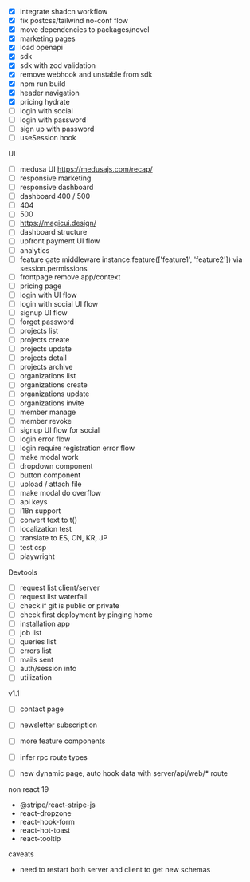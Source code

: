 - [x] integrate shadcn workflow
- [x] fix postcss/tailwind no-conf flow
- [x] move dependencies to packages/novel
- [x] marketing pages
- [x] load openapi
- [x] sdk
- [x] sdk with zod validation
- [x] remove webhook and unstable from sdk
- [x] npm run build
- [x] header navigation
- [x] pricing hydrate
- [ ] login with social
- [ ] login with password
- [ ] sign up with password
- [ ] useSession hook

UI
- [ ] medusa UI https://medusajs.com/recap/
- [ ] responsive marketing
- [ ] responsive dashboard
- [ ] dashboard 400 / 500
- [ ] 404
- [ ] 500
- [ ] https://magicui.design/
- [ ] dashboard structure
- [ ] upfront payment UI flow
- [ ] analytics
- [ ] feature gate middleware instance.feature(['feature1', 'feature2']) via session.permissions
- [ ] frontpage remove app/context
- [ ] pricing page
- [ ] login with UI flow
- [ ] login with social UI flow
- [ ] signup UI flow
- [ ] forget password
- [ ] projects list
- [ ] projects create
- [ ] projects update
- [ ] projects detail
- [ ] projects archive
- [ ] organizations list
- [ ] organizations create
- [ ] organizations update
- [ ] organizations invite
- [ ] member manage
- [ ] member revoke
- [ ] signup UI flow for social
- [ ] login error flow
- [ ] login require registration error flow
- [ ] make modal work
- [ ] dropdown component
- [ ] button component
- [ ] upload / attach file
- [ ] make modal do overflow
- [ ] api keys
- [ ] i18n support
- [ ] convert text to t()
- [ ] localization test
- [ ] translate to ES, CN, KR, JP
- [ ] test csp
- [ ] playwright

Devtools
- [ ] request list client/server
- [ ] request list waterfall
- [ ] check if git is public or private
- [ ] check first deployment by pinging home
- [ ] installation app
- [ ] job list
- [ ] queries list
- [ ] errors list
- [ ] mails sent
- [ ] auth/session info
- [ ] utilization

v1.1
- [ ] contact page
- [ ] newsletter subscription
- [ ] more feature components
- [ ] infer rpc route types
- [ ] new dynamic page, auto hook data with server/api/web/* route


non react 19
- @stripe/react-stripe-js
- react-dropzone
- react-hook-form
- react-hot-toast
- react-tooltip


caveats
- need to restart both server and client to get new schemas